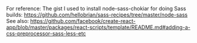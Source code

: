 For reference: The gist I used to install node-sass-chokiar for doing Sass builds:
https://github.com/hellobrian/sass-recipes/tree/master/node-sass
See also: https://github.com/facebook/create-react-app/blob/master/packages/react-scripts/template/README.md#adding-a-css-preprocessor-sass-less-etc